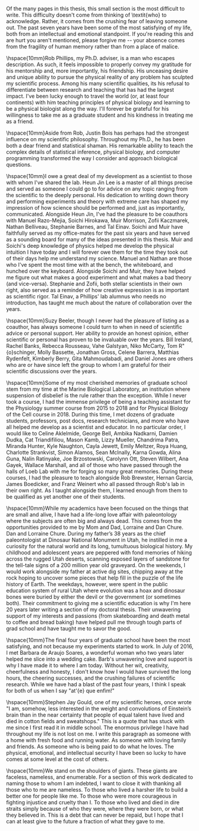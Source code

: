 
Of the many pages in this thesis, this small section is the most difficult to
write. This difficulty doesn't come from thinking of \textit{who} to acknowledge.
Rather, it comes from the crushing fear of leaving someone out. The past
seven years have been some of the most satisfying of my life, both from an
intellectual and emotional standpoint. If you're reading this and are hurt
you aren't mentioned, please forgive me -- your absence comes from the
fragility of human memory rather than from a place of malice.

\hspace{10mm}Rob Phillips, my Ph.D. adviser, is a man who
escapes description. As such, it feels impossible to properly convey my
gratitude for his mentorship and, more importantly, his friendship. His
unceasing desire and unique ability to pursue the physical reality of any
problem has sculpted my scientific process. Among his many scientific
qualities, its his refusal to differentiate between research and teaching
that has had the largest impact. I've been lucky enough to travel the world
(or, at least four continents) with him teaching principles of physical
biology and learning to be a physical biologist along the way. I'll forever
be grateful for his willingness to take me as a graduate student and his
kindness in treating me as a friend.

\hspace{10mm}Aside from Rob, Justin Bois has perhaps had the
strongest influence on my scientific philosophy. Throughout my Ph.D., he has
been both a dear friend and statistical shaman. His remarkable ability to
teach the complex details of statistical inference, physical biology, and
computer programming transformed the way I consider and approach biological
questions.

\hspace{10mm}I owe a great deal of my development as a
scientist to those with whom I've shared the lab. Heun Jin Lee is a master of
all things precise and served as someone I could go to for advice on any
topic ranging from the scientific to the deeply personal. His dedication to
writing down theory and performing experiments and theory with extreme care
has shaped my impression of how science should be performed and, just as
importantly, communicated. Alongside Heun Jin, I've had the pleasure to be
coauthors with Manuel Razo-Mejia, Soichi Hirokawa, Muir Morrison, Zofii
Kaczmarek, Nathan Belliveau, Stephanie Barnes, and Tal Einav. Soichi and Muir
have faithfully served as my office-mates for the past six years and have
served as a sounding board for many of the ideas presented in this thesis.
Muir and Soichi's deep knowledge of physics helped me develop the physical
intuition I have today and I will forever owe them for the time they took out
of their days help me understand my science. Manuel and Nathan are those who
I've spent the most time with at the bench, the whiteboard, and hunched over
the keyboard. Alongside Soichi and Muir, they have helped me figure out what
makes a good experiment and what makes a bad theory (and vice-versa).
Stephanie and Zofii, both stellar scientists in their own right, also served
as a reminder of how creative expression is as important as scientific rigor.
Tal Einav, a Phillips' lab alumnus who needs no introduction, has taught me
much about the nature of collaboration over the years.

\hspace{10mm}Suzy Beeler, though I never had the pleasure of
listing as a coauthor, has always someone I could turn to when in need of
scientific advice or personal support. Her ability to provide an honest
opinion, either scientific or personal has proven to be invaluable over the
years. Bill Ireland, Rachel Banks, Rebecca Rousseau, Vahe Galstyan, Niko
McCarty, Tom R\"{o}schinger, Molly Bassette, Jonathan Gross, Celene Barrera,
Matthias Rydenfelt, Kimberly Berry, Gita Mahmoudabadi, and Daniel Jones are
others who are or have since left the group to whom I am grateful for their
scientific discussions over the years.

\hspace{10mm}Some of my most cherished memories of graduate
school stem from my time at the Marine Biological Laboratory, an institution
where suspension of disbelief is the rule rather than the exception. While I
never took a course, I had the immense privilege of being a teaching
assistant for the Physiology summer course from 2015 to 2018 and for Physical
Biology of the Cell course in 2018. During this time, I met dozens of
graduate students, professors, post docs, research technicians, and more who
have all helped me develop as a scientist and educator. In no particular
order, I would like to Celine Aklelmide, George Bell, Ambika Nadkarni, Damien
Dudka, Cat Triandifiliou, Mason Kamb, Lizzy Mueller, Chandrima Patra, Miranda
Hunter, Kyle Naughton, Cayla Jewett, Emily Meltzer, Roya Huang, Charlotte
Strankvist, Simon Alamos, Sean McInally, Karna Gowda, Alina Guna, Nalin
Ratinyake, Joe Brzostowski, Carolynn Ott, Steven Wilbert, Ana Gayek, Wallace
Marshall, and all of those who have passed through the halls of Loeb Lab with
me for forging so many great memories. During these courses, I had the
pleasure to teach alongside Rob Brewster, Hernan Garcia, James Boedicker, and
Franz Weinert who all passed through Rob's lab in their own right. As I
taught alongside them, I learned enough from them to be qualified as yet
another one of their students.

\hspace{10mm}While my academics have been focused on the
things that are small and alive, I have had a life-long love affair with
paleontology where the subjects are often big and always dead. This comes
from the opportunities provided to me by Mom and Dad, Lorraine and Dan Chure.
Dan and Lorraine Chure. During my father’s 38 years as the chief
paleontologist at Dinosaur National Monument in Utah, he instilled in me a
curiosity for the natural world and its long, tumultuous biological history.
My childhood and adolescent years are peppered with fond memories of hiking
across the rugged Utah deserts, scanning exposed layers of sandstone for the
tell-tale signs of a 200 million year old graveyard. On the weekends, I would
work alongside my father at active dig sites, chipping away at the rock
hoping to uncover some pieces that help fill in the puzzle of the life
history of Earth. The weekdays, however, were spent in the public education
system of rural Utah where evolution was a hoax and dinosaur bones were
buried by either the devil or the government (or sometimes both). Their
commitment to giving me a scientific education is why I'm here 20 years later
writing a section of my doctoral thesis. Their unwavering support of my
interests and passions (from skateboarding and death metal to coffee and
bread baking) have helped pull me through tough parts of grad school and have
taught me to savor the good.

\hspace{10mm}The final four years of graduate school have
been the most satisfying, and not because my experiments started to work. In
July of 2016, I met Barbara de Araujo Soares, a wonderful woman who two years
later helped me slice into a wedding cake. Barb's unwavering love and support
is why I have made it to where I am today. Without her wit, creativity,
cheerfulness and honesty, I don't know how I would have survived the long
hours, the cheering successes, and the crushing failures of scientific
research. While we have had a blast of the past four years, I think I speak
for both of us when I say "at\'{e} que enfim!"

\hspace{10mm}Stephen Jay Gould, one of my scientific heroes,
once wrote "I am, somehow, less interested in the weight and convolutions of
Einstein’s brain than in the near certainty that people of equal talent have
lived and died in cotton fields and sweatshops." This is a quote that has
stuck with me since I first read it in middle school. The enormous privilege
I have had throughout my life is not lost on me. I write this paragraph as
someone with a home with fresh food and running water. As someone with loving
family and friends. As someone who is being paid to do what he loves. The
physical, emotional, and intellectual security I have been so lucky to have
comes at some level at the cost of others. 

\hspace{10mm}We stand on the shoulders of giants. These
giants are faceless, nameless, and enumerable. For a section of this work
dedicated to naming those to whom I am indebted, I want to close it with
thanking all those who to me are nameless. To those who lived a harsher life
to build a better one for people like me. To those who were more courageous
in fighting injustice and cruelty than I. To those who lived and died in dire
straits simply because of who they were, where they were born, or what they
believed in. This is a debt that can never be repaid, but I hope that I can
at least give to the future a fraction of what they gave to me.
